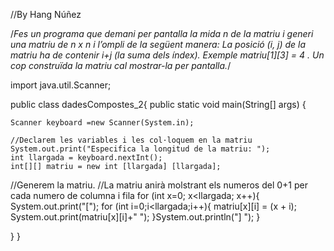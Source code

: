 //By Hang Núñez

/*Fes un programa que demani per pantalla la mida n de la matriu i generi una
matriu de n x n i l’ompli de la següent manera: La posició (i, j) de la matriu
ha de contenir i+j (la suma dels índex).  Exemple matriu[1][3] = 4 . Un cop
construïda la matriu cal mostrar-la per pantalla.*/

import java.util.Scanner;

public class dadesCompostes_2{
  public static void main(String[] args) {

    Scanner keyboard =new Scanner(System.in);

    //Declarem les variables i les col·loquem en la matriu
    System.out.print("Especifica la longitud de la matriu: ");
    int llargada = keyboard.nextInt();
    int[][] matriu = new int [llargada] [llargada];

//Generem la matriu.
//La matriu anirà molstrant els numeros del 0+1 per cada numero de columna i fila
    for (int x=0; x<llargada; x++){
      System.out.print("[");
      for (int i=0;i<llargada;i++){
        matriu[x][i] = (x + i);
        System.out.print(matriu[x][i]+" ");
      }System.out.println("] ");
    }

  }
}
